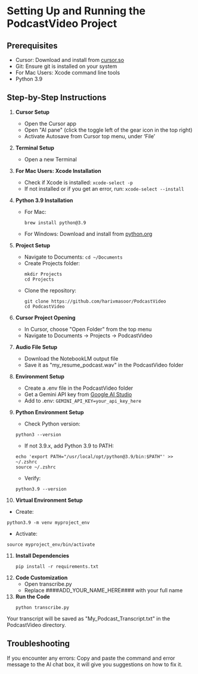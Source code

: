 # Setting Up and Running the PodcastVideo Project
## Prerequisites
- Cursor: Download and install from [cursor.so](https://cursor.so)
- Git: Ensure git is installed on your system
- For Mac Users: Xcode command line tools
- Python 3.9

## Step-by-Step Instructions
1. **Cursor Setup**
   - Open the Cursor app 
   - Open "AI pane" (click the toggle left of the gear icon in the top right)
   - Activate Autosave from Cursor top menu, under ‘File’
2. **Terminal Setup**
   - Open a new Terminal 
3. **For Mac Users: Xcode Installation**
   - Check if Xcode is installed: `xcode-select -p`
   - If not installed or if you get an error, run: `xcode-select --install`
4. **Python 3.9 Installation**
   - For Mac: 
     ```
     brew install python@3.9
     ```
   - For Windows: Download and install from [python.org](https://www.python.org/downloads/release/python-3913/)

5. **Project Setup**
   - Navigate to Documents: `cd ~/Documents`
   - Create Projects folder: 
     ```
     mkdir Projects
     cd Projects
     ```
   - Clone the repository:
     ```
     git clone https://github.com/harivmasoor/PodcastVideo
     cd PodcastVideo
     ```
6. **Cursor Project Opening**
   - In Cursor, choose "Open Folder" from the top menu
   - Navigate to Documents -> Projects -> PodcastVideo
7. **Audio File Setup**
   - Download the NotebookLM output file
   - Save it as "my_resume_podcast.wav" in the PodcastVideo folder
8. **Environment Setup**
   - Create a .env file in the PodcastVideo folder
   - Get a Gemini API key from [Google AI Studio](https://makersuite.google.com/app/apikey)
   - Add to .env: `GEMINI_API_KEY=your_api_key_here`
9. **Python Environment Setup**
   - Check Python version: 
   ```
   python3 --version
   ```
   - If not 3.9.x, add Python 3.9 to PATH:
   ```
   echo 'export PATH="/usr/local/opt/python@3.9/bin:$PATH"' >> ~/.zshrc
   source ~/.zshrc
   ```
   - Verify: 
   ```
   python3.9 --version
   ```
10. **Virtual Environment Setup**
   - Create: 
   ```
   python3.9 -m venv myproject_env
   ```
   - Activate: 
   ```
   source myproject_env/bin/activate
   ```
11. **Install Dependencies**
    ```
    pip install -r requirements.txt
    ```
12. **Code Customization**
    - Open transcribe.py
    - Replace ####ADD_YOUR_NAME_HERE#### with your full name
13. **Run the Code**
    ```
    python transcribe.py
    ```
Your transcript will be saved as "My_Podcast_Transcript.txt" in the PodcastVideo directory.

## Troubleshooting
If you encounter any errors:
Copy and paste the command and error message to the AI chat box, it will give you suggestions on how to fix it.

